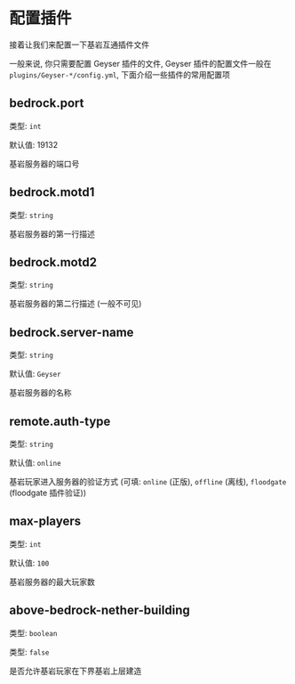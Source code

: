 # 配置插件

接着让我们来配置一下基岩互通插件文件

一般来说, 你只需要配置 Geyser 插件的文件, Geyser 插件的配置文件一般在 `plugins/Geyser-*/config.yml`, 下面介绍一些插件的常用配置项

## bedrock.port
类型: `int`

默认值: 19132

基岩服务器的端口号

## bedrock.motd1
类型: `string`

基岩服务器的第一行描述

## bedrock.motd2
类型: `string`

基岩服务器的第二行描述 (一般不可见)

## bedrock.server-name
类型: `string`

默认值: `Geyser`

基岩服务器的名称

## remote.auth-type
类型: `string`

默认值: `online`

基岩玩家进入服务器的验证方式 (可填: `online` (正版), `offline` (离线), `floodgate` (floodgate 插件验证))

## max-players
类型: `int`

默认值: `100`

基岩服务器的最大玩家数

## above-bedrock-nether-building
类型: `boolean`

类型: `false`

是否允许基岩玩家在下界基岩上层建造

